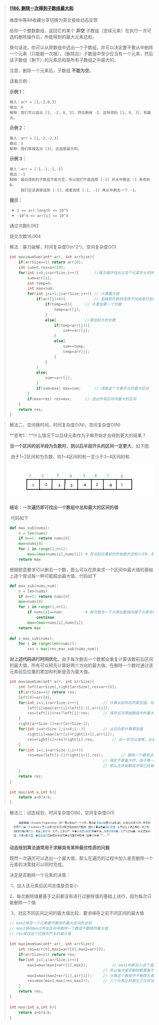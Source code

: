 > #### [1186. 删除一次得到子数组最大和](https://leetcode-cn.com/problems/maximum-subarray-sum-with-one-deletion/)
>
> 难度中等88收藏分享切换为英文接收动态反馈
>
> 给你一个整数数组，返回它的某个 **非空** 子数组（连续元素）在执行一次可选的删除操作后，所能得到的最大元素总和。
>
> 换句话说，你可以从原数组中选出一个子数组，并可以决定要不要从中删除一个元素（只能删一次哦），（删除后）子数组中至少应当有一个元素，然后该子数组（剩下）的元素总和是所有子数组之中最大的。
>
> 注意，删除一个元素后，子数组 **不能为空**。
>
> 请看示例：
>
> **示例 1：**
>
> ```
> 输入：arr = [1,-2,0,3]
> 输出：4
> 解释：我们可以选出 [1, -2, 0, 3]，然后删掉 -2，这样得到 [1, 0, 3]，和最大。
> ```
>
> **示例 2：**
>
> ```
> 输入：arr = [1,-2,-2,3]
> 输出：3
> 解释：我们直接选出 [3]，这就是最大和。
> ```
>
> **示例 3：**
>
> ```
> 输入：arr = [-1,-1,-1,-1]
> 输出：-1
> 解释：最后得到的子数组不能为空，所以我们不能选择 [-1] 并从中删去 -1 来得到 0。
>      我们应该直接选择 [-1]，或者选择 [-1, -1] 再从中删去一个 -1。
> ```
>
>  
>
> **提示：**
>
> - `1 <= arr.length <= 10^5`
> - `-10^4 <= arr[i] <= 10^4`
>
> 通过次数6,062
>
> 提交次数16,004

> 解法：暴力破解，时间复杂度O(n^2^)，空间复杂度O(1)
>
> ```c
> int maximumSum(int* arr, int arrSize){
>     if(arrSize==1) return arr[0];
>     int sum=0,res=arr[0];
>     for(int i=0;i<arrSize;i++){		//每次循环找出以这个元素开头的所有区间中最大的值
>         sum=arr[i];
>         int temp=0;
>         int max=sum;
>         for(int j=i+1;j<arrSize;j++){	// 计算最大值
>             if(arr[j]<0){				// 若碰到负数则选择不加或者只加最大的负数
>                 if(temp==0){		// 不累加第一个负数
>                     temp=arr[j];
>                 }
>                 else{				//累加较大的负数
>                     if(temp<arr[j]){
>                         sum+=arr[j];
>                     }
>                     else{
>                         sum+=temp;
>                         temp=arr[j];
>                     }
>                 }
>             }
>             else{
>                 sum+=arr[j];
>             }
>             if(sum>max) max=sum;		// 选取这个元素开头的最大区间
>         }
>         if(max>res) res=max;		// 选出所有区间中最大的区间
>     }
>     return res;
> }
> ```

> 解法二，空间换时间，时间复杂度O(N)，空间复杂度O(N)
>
> **思考1：**什么情况下以后续元素作为子串开始才会得到更大的结果？
>
> ​		**当一个区间的前半段为负数时，则以后半段开头的区间一定更大**，如下图
>
> ​		由于1\~2区间和为负数，则1\~4区间的和一定小于3\~4区间的和
>
> ![image-20210424160535702](image\image-20210424160535702.png)
>
> ​		**结论：一次遍历即可找出一个数组中总和最大的区间的值**
>
> ​		代码如下
>
> ```python
> def max_sub(nums):
>     n = len(nums)
>     if n==1: return nums[0]
>     max=nums[0]
>     for i in range(1,n+1):
>         max=(max+nums[i],nums[i])	# 若当前位置前的所有数的总和小于0，则max+nums[i]一定小于nums[i]自身。所有最大值一定在nums[i]开头的区间
>     return max
> ```
>
> 根据题意要求可以删去一个数，那么可以在原来求一个区间中最大值的基础上逐个尝试每一种可能超出最大值，代码如下
>
> ```python
> def max_sub(nums,num):
>     n = len(nums)
>     if n==1: return nums[0]
>     max=nums[0]
>     for i in range(1,n+1):
>         if nums[i]==num:			# 每次删去一个元素后数组内属于元素存在的最大值
>             continue
>         max=(max+nums[i],nums[i])
>     return max
> 
> def x_max_sub(nums):
>     for i in range(len(nums)):
>         res = max(res,max_sub(nums,num))
> ```
>
> **对上述代码进行时间优化**，由于每次删去一个数都会重复计算该数前后区间的最大值，所有可以预先计算好两个方向的最大值，在删除一个数时通过该元素前后位置的累加和判断是否为最大值。
>
> ```c
> int maximumSum(int* arr, int arrSize){
>     int left[arrSize],right[arrSize],res=arr[0];
>     if(arrSize==1) return res;
>     left[0]=arr[0];
>     for(int i=1;i<arrSize;i++){			// 计算从前向后的累加值，相对于进行一次没有删除元素的max_sub(nums)，计算过程中的值保存在数组中
>         left[i]=max(arr[i]+left[i-1],arr[i]);
>         res=left[i]>res?left[i]:res;		// 保存这次原始数组中的最大值用于和删除一个元素后的最大值进行比较
>     }
>     right[arrSize-1]=arr[arrSize-1];
>     for(int i=arrSize-2;i>=0;i--){		// 从后向前计算累加值
>         right[i]=max(arr[i]+right[i+1],arr[i]);
>         res=right[i]>res?right[i]:res;		// 这一步可以省略，从前向后和从后向前计算完整数组最大值肯定时一致的
>     }
>     for(int i=1;i<arrSize-1;i++){
>         res=max(left[i-1]+right[i+1],res);		// 删除一个数若这个数在最大值区间中则比较左右相加的大小是否变大了，若删除的数不在最大值区间中则
>         									// 肯定不是最大的，由于第一个值和最后一个值的特殊性，若要删除则肯定为负数，
>         									// 那么在原始数组中就已经被剔除所有不需要计算
>     }
>     return res;
> }
> 
> int max(int a,int b){
>     return a>b?a:b;
> }
> ```

> 解法三：动态规划，时间复杂度O(N)，空间复杂度O(1)
>
> ![image-20210424171244967](image\image-20210424171244967.png)
>
> **动态规划算法通常用于求解具有某种最优性质的问题**
>
> 既然一次遍历可以选出一个最大值，那么在遍历的过程中加入是否删除一个元素的决策就可以同时完成。
>
> 决定是否删除一个元素的决策：
>
> ​		1、加入该元素后区间总值是否变小
>
> ​		2、每次删除值要基于之前都没有进行过删除值的基础上进行，因为每次只能删除一个值
>
> ​		3、对应不同区间之间的最大值比较，要求保存之前不同区间的最大值
>
> ```c
> // max2保存一个元素都不删除的最大区间的总和
> // max1保存max2所在区间中删除一个数或不删除的最大值
> // res保存这个过程中产生的最大值
> 
> int maximumSum(int* arr, int arrSize){
>     int res=arr[0],max1=arr[0],max2=arr[0];
>     if(arrSize==1) return res;
>     for(int i=1;i<arrSize;i++){
>         max1=max(max1+arr[i],max2);			// max1判断加入这个值后总和是否变小，若变小则保持不变，由于整个过程只能删除一次，
>         									// 所以每次是否删除都要基于上一个一个都不删除的值进行判断，即max2
>         max2=max(max2+arr[i],arr[i]);		// 计算这个数组中不删除元素时的最大值
>         res=max(max1,max(res,max2));		// 三个元素比较是为了比较当前区间的最大值和其他不同区间的最大值
>     }
>     return res;
> }
> 
> int max(int a,int b){
>     return a>b?a:b;
> }
> ```
>
> 